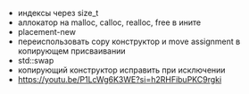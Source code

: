 - индексы через size_t
- аллокатор на malloc, calloc, realloc, free в ините
- placement-new
- переиспользовать copy конструктор и move assignment в копирующем присваивании
- std::swap
- копирующий конструктор исправить при исключении
- https://youtu.be/P1LcWg6K3WE?si=h2RHFibuPKC9rgki